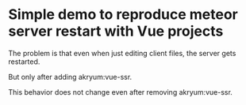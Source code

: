# Simple demo to reproduce meteor server restart with Vue projects

The problem is that even when just editing client files, the server gets restarted.

But only after adding akryum:vue-ssr.

This behavior does not change even after removing akryum:vue-ssr.